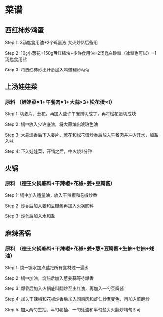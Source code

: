 # 菜谱

## 西红柿炒鸡蛋

Step 1: 3汤匙食用油+2个鸡蛋液 大火炒熟后备用

Step 2: 10g小葱花+150g西红柿块+少许食用油+2汤匙白砂糖（冰糖也可以）+1汤匙食用盐

Step 3: 将西红柿炒出汁后加入鸡蛋翻炒均匀


## 上汤娃娃菜

### 原料 （娃娃菜×1+午餐肉×1+大蒜×3+松花蛋×1）

Step 1: 切姜片、葱花，再加入些许午餐肉切成丁，再将松花蛋切成块

Step 2: 锅中放入少许底油，将大蒜煸出琥珀色油

Step 3: 大蒜煸香后下入姜片、葱花和松花蛋炒香后放入午餐肉并冲入开水，加盐入味

Step 4: 下入娃娃菜，开锅之后，中火烧2分钟


## 火锅

### 原料 （德庄火锅底料+干辣椒+花椒+姜+豆瓣酱）

Step 1: 锅中加入适量油，放入干辣椒和花椒炒香

Step 2: 炒香后加入姜和豆瓣酱再加入火锅底料

Step 3: 炒化后加入水和盐



## 麻辣香锅

### 原料 （德庄火锅底料+干辣椒+花椒+姜+葱+豆瓣酱+生抽+老抽+蚝油）

Step 1: 烧一锅水加点盐把所有食材过一遍水

Step 2: 锅中加油，烧热后加入葱姜蒜等待爆香

Step 3: 爆香后加入火锅底料翻炒至出红油，再加入一勺豆瓣酱

Step 4: 加入干辣椒和花椒炒香后加入鸡胸肉和虾仁炒至变色，再加入菜翻炒

Step 5: 加入两勺生抽、半勺老抽、一勺蚝油和半勺盐大火翻炒均匀即可



